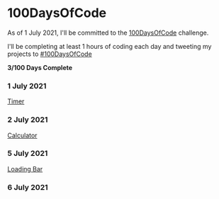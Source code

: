 # 100DaysOfCode

As of 1 July 2021, I'll be committed to the [100DaysOfCode](https://www.100daysofcode.com/) challenge.

I'll be completing at least 1 hours of coding each day and tweeting my projects to [#100DaysOfCode](https://twitter.com/compose/tweet)

**3/100 Days Complete**

### 1 July 2021

[Timer](https://github.com/oa-dev/100daysofcode/tree/main/timer)

### 2 July 2021

[Calculator](https://github.com/oa-dev/100daysofcode/tree/main/calculator)

### 5 July 2021

[Loading Bar](https://github.com/oa-dev/100daysofcode/tree/main/loading-bar)

### 6 July 2021
